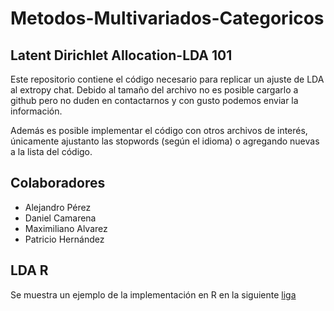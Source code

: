 # Metodos-Multivariados-Categoricos
## Latent Dirichlet Allocation-LDA 101

Este repositorio contiene el código necesario para replicar un ajuste de LDA al extropy chat. Debido al tamaño del archivo no es
posible cargarlo a github pero no duden en contactarnos y con gusto podemos enviar la información.

Además es posible implementar el código con otros archivos de interés, únicamente ajustanto las stopwords (según el idioma) o 
agregando nuevas a la lista del código.

## Colaboradores
  - Alejandro Pérez
  - Daniel Camarena
  - Maximiliano Alvarez
  - Patricio Hernández
  
## LDA R 
Se muestra un ejemplo de la implementación en R en la siguiente [liga](https://www.youtube.com/watch?v=gg4uf8h21Uc&feature=youtu.be)
